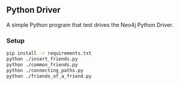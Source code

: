 ## Python Driver

A simple Python program that test drives the Neo4j Python Driver.

### Setup

```bash
pip install -r requirements.txt
python ./insert_friends.py
python ./common_friends.py
python ./connecting_paths.py
python ./friends_of_a_friend.py
```